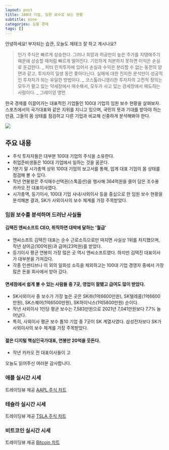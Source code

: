 ```yaml
---
layout: post
title: 100대 기업, 임원 보수로 보는 현황
subtitle: none
categories: 실물 경제
tags: []
---
```


안녕하세요! 부자되는 습관, 오늘도 제테크 잘 하고 계시나요?

> 인기 주식은 빠르게 상승한다. 그러나 희망과 허공만이 높은 주가를 지탱해주기 때문에 상승할 때처럼 빠르게 떨어진다. 기민하게 처분하지 못하면 이익은 손실로 둔갑한다. _ 피터 린치투자에 있어서 손실과 수익은 분리할 수 없는 동전의 양면과 같고, 투자자의 일생 동안 쫓아다닌다. 실패에 대한 진지한 분석만이 성공적인 투자자가 되는 유일한 방법이다. _ 코스톨라니영리한 투자자의 고전적 정의는 모두가 팔고 있는 약세장에서 매수해서, 모두가 사고 있는 강세장에서 매도하는 사람이다. _ 그레이엄 명언



한국 경제를 이끌어가는 대표적인 기업들인 100대 기업의 임원 보수 현황을 살펴보자. 스포츠에서의 국가대표와 같은 지위를 지니고 있으며, 국민의 뜻과 기대를 받아야 하는 만큼, 그들의 몸 상태를 점검하고 다른 기업과 비교해 신중하게 분석해봐야 한다. 



![](https://source.unsplash.com/800x450/?luxury)

##  주요 내용

- 주식 투자자들은 대부분 100대 기업의 주식을 소유한다. 
- 취업준비생들은 100대 기업에서 일하는 것을 꿈꾼다.
- 1분기 말 시가총액 상위 100대 기업의 보고서를 통해, 업계 대표 기업의 몸 상태를 점검해 볼 수 있다.  
- 작년 연봉왕은 주식매수선택권(스톡옵션)을 행사해 364억원을 쓸어 담은 조수용 카카오 전 대표이사였다.
- 시가총액, 등기이사, 100대 기업 사내/사외이사 등을 중심으로 한 임원 보수 현황을 분석해본 결과, SK가 사외이사의 보수 체계를 가장 주목받았다. 

### 임원 보수를 분석하며 드러난 사실들

#### 김택진 엔씨소프트 CEO, 취직하면 대박에 달하는 '월급'

- 엔씨소프트 김택진 대표는 순수 근로소득으로만 따지면 사실상 1위를 차지했으며, 작년 상여금(100억원)과 급여(23억원)를 받았다.
- 등기이사 평균 연봉이 가장 많은 곳 역시 엔씨소프트였다. 하지만 김택진 대표이사가 대부분을 가져갔다.
- 각종 인센티브나 이 외의 일회성 소득을 제외하고는 100대 기업 경영자 중에서 가장 많은 돈을 회사에서 받아 갔다. 

#### 면세점에서 쉽게 볼 수 있는 사람들 중 7곳, 영업이 잘됐고 급여도 많이 받았다. 

- SK사외이사 중 보수가 가장 높은 곳은 SK㈜(1억6600만원), SK텔레콤(1억6600만원), SK스퀘어(1억6500만원), SK하이닉스(1억5800만원) 순이다. 
- 작년 사외이사 1인당 평균 보수는 7,583만원으로 2021년 7,041만원보다 7.7% 늘어났다. 
- 특히, 사외이사 평균 보수 톱10 기업 중 7곳이 SK 계열사였다. 삼성전자보다 SK가 사외이사의 보수 체계를 가장 주목받았다.

#### 젊은 디지털 핵심인국가대표, 연봉만 20억을 웃돈다. 

- 작년 카카오 전 대표이사들이 고

오늘도 읽어주신 여러분 감사합니다.

### 애플 실시간 시세


<!-- TradingView Widget BEGIN -->
<div class="tradingview-widget-container">
  <div id="tradingview_6a264"></div>
  <div class="tradingview-widget-copyright">트레이딩뷰 제공 <a href="https://kr.tradingview.com/symbols/NASDAQ-AAPL/" rel="noopener" target="_blank"><span class="blue-text">AAPL 주식 차트</span></a></div>
  <script type="text/javascript" src="https://s3.tradingview.com/tv.js"></script>
  <script type="text/javascript">
  new TradingView.widget(
  {
  "autosize": true,
  "symbol": "NASDAQ:AAPL",
  "interval": "D",
  "timezone": "Asia/Seoul",
  "theme": "light",
  "style": "1",
  "locale": "kr",
  "toolbar_bg": "#f1f3f6",
  "enable_publishing": false,
  "hide_top_toolbar": true,
  "hide_legend": true,
  "save_image": false,
  "container_id": "tradingview_6a264"
}
  );
  </script>
</div>
<!-- TradingView Widget END -->


### 테슬라 실시간 시세


<!-- TradingView Widget BEGIN -->
<div class="tradingview-widget-container">
  <div id="tradingview_39d77"></div>
  <div class="tradingview-widget-copyright">트레이딩뷰 제공 <a href="https://kr.tradingview.com/symbols/NASDAQ-TSLA/" rel="noopener" target="_blank"><span class="blue-text">TSLA 주식 차트</span></a></div>
  <script type="text/javascript" src="https://s3.tradingview.com/tv.js"></script>
  <script type="text/javascript">
  new TradingView.widget(
  {
  "autosize": true,
  "symbol": "NASDAQ:TSLA",
  "interval": "D",
  "timezone": "Asia/Seoul",
  "theme": "light",
  "style": "1",
  "locale": "kr",
  "toolbar_bg": "#f1f3f6",
  "enable_publishing": false,
  "hide_top_toolbar": true,
  "hide_legend": true,
  "save_image": false,
  "container_id": "tradingview_39d77"
}
  );
  </script>
</div>
<!-- TradingView Widget END -->


### 비트코인 실시간 시세


<!-- TradingView Widget BEGIN -->
<div class="tradingview-widget-container">
  <div id="tradingview_3f91e"></div>
  <div class="tradingview-widget-copyright">트레이딩뷰 제공 <a href="https://kr.tradingview.com/symbols/BTCUSD/?exchange=BITSTAMP" rel="noopener" target="_blank"><span class="blue-text">Bitcoin 차트</span></a></div>
  <script type="text/javascript" src="https://s3.tradingview.com/tv.js"></script>
  <script type="text/javascript">
  new TradingView.widget(
  {
  "autosize": true,
  "symbol": "BITSTAMP:BTCUSD",
  "interval": "D",
  "timezone": "Asia/Seoul",
  "theme": "light",
  "style": "1",
  "locale": "kr",
  "toolbar_bg": "#f1f3f6",
  "enable_publishing": false,
  "hide_top_toolbar": true,
  "hide_legend": true,
  "save_image": false,
  "container_id": "tradingview_3f91e"
}
  );
  </script>
</div>
<!-- TradingView Widget END -->

